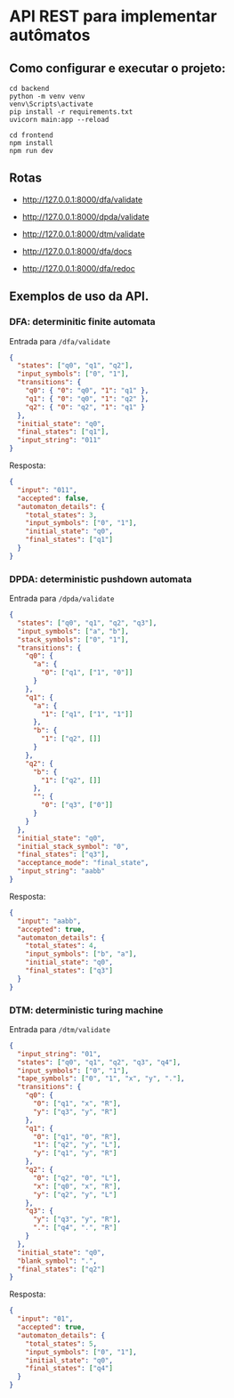 # API REST para implementar autômatos

## Como configurar e executar o projeto:

```
cd backend
python -m venv venv
venv\Scripts\activate
pip install -r requirements.txt
uvicorn main:app --reload

cd frontend
npm install
npm run dev
```

## Rotas

- http://127.0.0.1:8000/dfa/validate
- http://127.0.0.1:8000/dpda/validate
- http://127.0.0.1:8000/dtm/validate

- http://127.0.0.1:8000/dfa/docs
- http://127.0.0.1:8000/dfa/redoc

## Exemplos de uso da API.

### DFA: determinitic finite automata

Entrada para `/dfa/validate`

```json
{
  "states": ["q0", "q1", "q2"],
  "input_symbols": ["0", "1"],
  "transitions": {
    "q0": { "0": "q0", "1": "q1" },
    "q1": { "0": "q0", "1": "q2" },
    "q2": { "0": "q2", "1": "q1" }
  },
  "initial_state": "q0",
  "final_states": ["q1"],
  "input_string": "011"
}
```

Resposta:

```json
{
  "input": "011",
  "accepted": false,
  "automaton_details": {
    "total_states": 3,
    "input_symbols": ["0", "1"],
    "initial_state": "q0",
    "final_states": ["q1"]
  }
}
```

### DPDA: deterministic pushdown automata

Entrada para `/dpda/validate`

```json
{
  "states": ["q0", "q1", "q2", "q3"],
  "input_symbols": ["a", "b"],
  "stack_symbols": ["0", "1"],
  "transitions": {
    "q0": {
      "a": {
        "0": ["q1", ["1", "0"]]
      }
    },
    "q1": {
      "a": {
        "1": ["q1", ["1", "1"]]
      },
      "b": {
        "1": ["q2", []]
      }
    },
    "q2": {
      "b": {
        "1": ["q2", []]
      },
      "": {
        "0": ["q3", ["0"]]
      }
    }
  },
  "initial_state": "q0",
  "initial_stack_symbol": "0",
  "final_states": ["q3"],
  "acceptance_mode": "final_state",
  "input_string": "aabb"
}
```

Resposta:

```json
{
  "input": "aabb",
  "accepted": true,
  "automaton_details": {
    "total_states": 4,
    "input_symbols": ["b", "a"],
    "initial_state": "q0",
    "final_states": ["q3"]
  }
}
```

### DTM: deterministic turing machine

Entrada para `/dtm/validate`

```json
{
  "input_string": "01",
  "states": ["q0", "q1", "q2", "q3", "q4"],
  "input_symbols": ["0", "1"],
  "tape_symbols": ["0", "1", "x", "y", "."],
  "transitions": {
    "q0": {
      "0": ["q1", "x", "R"],
      "y": ["q3", "y", "R"]
    },
    "q1": {
      "0": ["q1", "0", "R"],
      "1": ["q2", "y", "L"],
      "y": ["q1", "y", "R"]
    },
    "q2": {
      "0": ["q2", "0", "L"],
      "x": ["q0", "x", "R"],
      "y": ["q2", "y", "L"]
    },
    "q3": {
      "y": ["q3", "y", "R"],
      ".": ["q4", ".", "R"]
    }
  },
  "initial_state": "q0",
  "blank_symbol": ".",
  "final_states": ["q2"]
}
```

Resposta:
```json
{
  "input": "01",
  "accepted": true,
  "automaton_details": {
    "total_states": 5,
    "input_symbols": ["0", "1"],
    "initial_state": "q0",
    "final_states": ["q4"]
  }
}
```